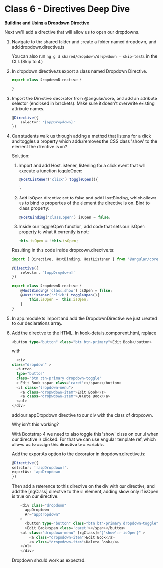 # Class 6 - Directives Deep Dive

**Building and Using a Dropdown Directive**

Next we'll add a directive that will allow us to open our dropdowns.

1. Navigate to the shared folder and create a folder named dropdown, and add dropdown.directive.ts

    You can also run ```ng g d shared/dropdown/dropwdown --skip-tests``` in the CLI. (Skip to 4.)

2. In dropdown.directive.ts export a class named Dropdown Directive.
    ```ts
    export class DropdownDirective {

    }
    ```

3. Import the Directive decorator from @angular/core, and add an attribute selector (enclosed in brackets). Make sure it doesn't overwrite existing attribute names.
    ```ts
    @Directive({
        selector: '[appDropdown]'
    })
    ```
4. Can students walk us through adding a method that listens for a click and toggles a property which adds/removes the CSS class 'show' to the element the directive is on?
    
    Solution:
    
    1. Import and add HostListener, listening for a click event that will execute a function toggleOpen: 
        ```ts
        @HostListener('click') toggleOpen(){
        
        }
        ```

    2. Add isOpen directive set to false and add HostBinding, which allows us to bind to properties of the element the directive is on.
     Bind to class property:    
         ```ts 
        @HostBinding('class.open') isOpen = false;
        ```

    3. Inside our toggleOpen function, add code that sets our isOpen property to what it currently is not:
        ```ts
        this.isOpen = !this.isOpen;
        ```

    Resulting in this code inside dropdown.directive.ts:
    ```ts
    import { Directive, HostBinding, HostListener } from '@angular/core';

    @Directive({
        selector: '[appDropdown]'
    })

    export class DropdownDirective {
        @HostBinding('class.show') isOpen = false;
        @HostListener('click') toggleOpen(){
            this.isOpen = !this.isOpen;
        }
    }
    ```

5. In app.module.ts import and add the DropdownDirective we just created to our declarations array.

6. Add the directive to the HTML. In book-details.component.html, replace 
    ```ts 
    <button type="button" class="btn btn-primary">Edit Book</button>
    ```
    with 
    ```ts 
      <div 
    class="dropdown" >
      <button 
      type="button" 
      class="btn btn-primary dropdown-toggle"
      > Edit Book <span class='caret'></span></button>
      <ul class="dropdown-menu">
        <a class="dropwdown-item">Edit Book</a>
        <a class="dropwdown-item">Delete Book</a>
      </ul>
    </div> 
    ```
    add our appDropdown directive to our div with the class of dropdown.

    Why isn't this working? 

    With Bootstrap 4 we need to also toggle this 'show' class on our ul when our directive is clicked. For that we can use Angular template ref, which allows us to assign this directive to a variable.

    Add the exportAs option to the decorator in dropdown.directive.ts:
    ```ts 
    @Directive({
    selector: '[appDropdown]',
    exportAs: 'appDropdown'
    })
    ```
    Then add a reference to this directive on the div with our directive, and add the [ngClass] directive to the ul element, adding show only if isOpen is true on our directive.

    ```ts 
        <div class="dropdown" 
          appDropdown
          #r="appDropdown"
        >
          <button type="button" class="btn btn-primary dropdown-toggle"
          >Edit Book<span class='caret'></span></button>
        <ul class="dropdown-menu" [ngClass]="{'show':r.isOpen}" >
            <a class="dropwdown-item">Edit Book</a>
            <a class="dropwdown-item">Delete Book</a>
        </ul>
        </div> 
    ```

    Dropdown should work as expected.